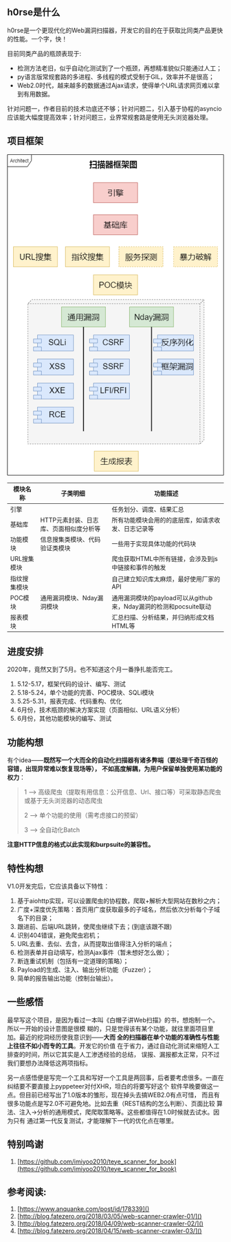 ## h0rse是什么

h0rse是一个更现代化的Web漏洞扫描器，开发它的目的在于获取比同类产品更快的性能。一个字，快！

目前同类产品的瓶颈表现于:

- 检测方法老旧，似乎自动化测试到了一个瓶颈，再想精准貌似只能通过人工；
- py语言版常规套路的多进程、多线程的模式受制于GIL，效率并不是很高；
- Web2.0时代，越来越多的数据通过Ajax请求，使得单个URL请求网页难以拿到有用数据。

针对问题一，作者目前的技术功底还不够；针对问题二，引入基于协程的asyncio应该能大幅度提高效率；针对问题三，业界常规套路是使用无头浏览器处理。

## 项目框架

![](pictures/Infrastructure.png)

| 模块名称 | 子类明细 | 功能描述 |
| --- | --- | --- |
| 引擎 | | 任务划分、调度、结果汇总 |
| 基础库 | HTTP元素封装、日志库、页面相似度分析等 | 所有功能模块会用的的底层库，如请求收发、日志记录等 |
| 功能模块 | 信息搜集类模块、代码验证类模块 | 一些用于实现具体功能的代码块 |
| URL搜集模块 | | 爬虫获取HTML中所有链接，会涉及到js中链接和事件的触发 | 
| 指纹搜集模块 | | 自己建立知识库太麻烦，最好使用厂家的API |
| POC模块| 通用漏洞模块、Nday漏洞模块| 通用漏洞模块的payload可以从github来，Nday漏洞的检测和pocsuite联动 |
| 报表模块 | | 汇总扫描、分析结果，并归纳形成文档HTML等 | 

## 进度安排

2020年，竟然又到了5月。也不知道这个月一番挣扎能否完工。

1. 5.12-5.17，框架代码的设计、编写、测试
2. 5.18-5.24，单个功能的完善、POC模块、SQLi模块
3. 5.25-5.31，报表完成、代码重构、优化
4. 6月份，技术瓶颈的解决方案实现（页面相似、URL语义分析）
5. 6月份，其他功能模块的编写、测试 

## 功能构想

有个idea——**既然写一个大而全的自动化扫描器有诸多弊端（要处理千奇百怪的容错，出现异常难以恢复现场等），
不如高度解耦，为用户保留单独使用某功能的权力**： 

>1 --> 高级爬虫（提取有用信息：公开信息、Url、接口等）可采取静态爬虫或基于无头浏览器的动态爬虫
>
>2 --> 单个功能的使用（需考虑接口的预留）
>
>3 --> 全自动化Batch 

**注意HTTP信息的格式以此实现和burpsuite的兼容性。**

## 特性构想

V1.0开发完后，它应该具备以下特性：

1. 基于aiohttp实现，可以设置爬虫的协程数，爬取+解析大型网站在数秒之内；
2. 广度+深度优先策略：首页用广度获取最多的子域名，然后依次分析每个子域名下的目录；
3. 跟进前、后端URL跳转，使爬虫继续下去；(到底该跟不跟)
4. 识别404错误，避免爬虫宕机；
5. URL去重、去似、去含，从而提取出值得注入分析的端点；
6. 检测表单并自动填写，检测Ajax事件（暂未想好怎么做）；
7. 断连重试机制（包括有一定道理的策略）；
8. Payload的生成、注入、输出分析功能（Fuzzer）；
9. 简单的报告输出功能（控制台输出）。

## 一些感悟

最早写这个项目，是因为看过一本叫《白帽子讲Web扫描》的书，想炮制一个。所以一开始的设计意图是很模
糊的，只是觉得该有某个功能，就往里面项目里加。最近的挖洞经历使我意识到——**大而
全的扫描器在单个功能的准确性与性能上往往不如小而专的工具**。开发它的价值
在于省力，通过自动化测试来缩短人工排查的时间，所以它其实是人工渗透经验的总结，
误报、漏报都太正常，只不过我们要想办法降低这两项指标。

另一点感悟便是写完一个工具和写好一个工具是两回事，后者要考虑很多。一直在纠结要不要直接上pyppeteer对付XHR，坦白的将要写好这个
软件早晚要做这一点。但目前已经写出了1.0版本的雏形，现在掉头去搞WEB2.0有点可惜，
而且有很多功能点是写2.0不可避免地。比如去重（REST结构的怎么判断）、页面比较
算法、注入->分析的通用模式，爬爬取策略等。这些都值得在1.0时候就去试水。因为只有
通过第一代反复测试，才能理解下一代的优化点在哪里。

## 特别鸣谢

1. [https://github.com/imiyoo2010/teye_scanner_for_book](https://github.com/imiyoo2010/teye_scanner_for_book)

## 参考阅读:

1. [https://www.anquanke.com/post/id/178339]()
2. [http://blog.fatezero.org/2018/03/05/web-scanner-crawler-01/]()
3. [http://blog.fatezero.org/2018/04/09/web-scanner-crawler-02/]()
4. [http://blog.fatezero.org/2018/04/15/web-scanner-crawler-03/]()
